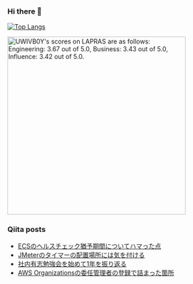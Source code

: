 ### Hi there 👋

[![Top Langs](https://github-readme-stats.vercel.app/api/top-langs/?username=yoyoyo-pg&layout=compact&hide=javascript,html,css&theme=radical)](https://github.com/anuraghazra/github-readme-stats)

<!--START_SECTION:lapras-card-->
<p ><a href="https://lapras.com/public/UWIVB0Y" target="_blank" rel="noopener noreferrer"><img alt="UWIVB0Y's scores on LAPRAS are as follows: Engineering: 3.67 out of 5.0, Business: 3.43 out of 5.0, Influence: 3.42 out of 5.0." src="https://lapras-card-generator.vercel.app/api/svg?e=3.67&b=3.43&i=3.42&b1=%23020e27&b2=%230e5593&i1=%2303102f&i2=%231688bf&l=en" width="400" ></a></p>
<!--END_SECTION:lapras-card-->

### Qiita posts
<!-- BLOG-POST-LIST:START -->
- [ECSのヘルスチェック猶予期間についてハマった点](https://qiita.com/yoyoyo_pg/items/15e577f929f69bddbe09)
- [JMeterのタイマーの配置場所には気を付ける](https://qiita.com/yoyoyo_pg/items/7977d710a9f06efe8c35)
- [社内有志勉強会を始めて1年を振り返る](https://qiita.com/yoyoyo_pg/items/a04f644f6e0f8fa0b7dc)
- [AWS Organizationsの委任管理者の登録で詰まった箇所](https://qiita.com/yoyoyo_pg/items/1b052664f9d9fb9498ff)
<!-- BLOG-POST-LIST:END -->
